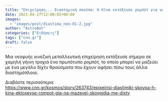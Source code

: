 ```yaml
---
title: "Επιχείρηση... διαστημική σκούπα: Η Κίνα εκτόξευσε ρομπότ για να μαζεύει σκουπίδια με δίχτυ"
date: 2021-04-27T12:08:03+00:00
images:
  - "images/post/diastima_neo-01-2.jpg"
author: "AstroBot"
categories: ["Ειδήσεις"]
tags: ["cnn.gr"]
draft: false
---
```


Μια νεοφυής κινεζική μεταλλευτική επιχείρηση εκτόξευσε σήμερα σε χαμηλή γήινη τροχιά ένα πρωτότυπο ρομπότ, το οποίο μπορεί να μαζεύει με ένα μεγάλο δίχτυ θραύσματα που έχουν αφήσει πίσω τους άλλα διαστημόπλοια.

Διαβάστε περισσότερα: https://www.cnn.gr/kosmos/story/263743/epixeirisi-diastimiki-skoypa-h-kina-ektoxeyse-rompot-gia-na-mazeyei-skoypidia-me-dixty

